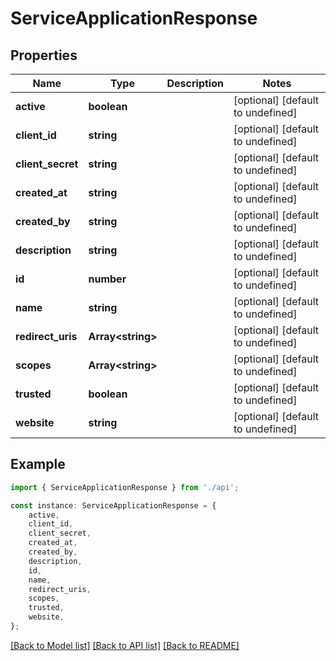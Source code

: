# ServiceApplicationResponse


## Properties

Name | Type | Description | Notes
------------ | ------------- | ------------- | -------------
**active** | **boolean** |  | [optional] [default to undefined]
**client_id** | **string** |  | [optional] [default to undefined]
**client_secret** | **string** |  | [optional] [default to undefined]
**created_at** | **string** |  | [optional] [default to undefined]
**created_by** | **string** |  | [optional] [default to undefined]
**description** | **string** |  | [optional] [default to undefined]
**id** | **number** |  | [optional] [default to undefined]
**name** | **string** |  | [optional] [default to undefined]
**redirect_uris** | **Array&lt;string&gt;** |  | [optional] [default to undefined]
**scopes** | **Array&lt;string&gt;** |  | [optional] [default to undefined]
**trusted** | **boolean** |  | [optional] [default to undefined]
**website** | **string** |  | [optional] [default to undefined]

## Example

```typescript
import { ServiceApplicationResponse } from './api';

const instance: ServiceApplicationResponse = {
    active,
    client_id,
    client_secret,
    created_at,
    created_by,
    description,
    id,
    name,
    redirect_uris,
    scopes,
    trusted,
    website,
};
```

[[Back to Model list]](../README.md#documentation-for-models) [[Back to API list]](../README.md#documentation-for-api-endpoints) [[Back to README]](../README.md)
